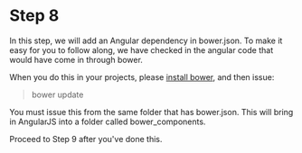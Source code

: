 # Step 8

In this step, we will add an Angular dependency in bower.json.
To make it easy for you to follow along, we have checked in the angular code that would have come in through bower.

When you do this in your projects, please [install bower](http://bower.io/#install-bower), and then issue:
> bower update

You must issue this from the same folder that has bower.json.
This will bring in AngularJS into a folder called bower_components.

Proceed to Step 9 after you've done this.